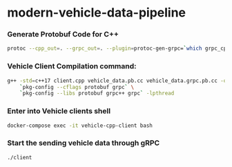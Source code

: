 # modern-vehicle-data-pipeline


### Generate Protobuf Code for C++ 

```bash
protoc --cpp_out=. --grpc_out=. --plugin=protoc-gen-grpc=`which grpc_cpp_plugin` vehicle_data.proto
```

### Vehicle Client Compilation command:

```bash
g++ -std=c++17 client.cpp vehicle_data.pb.cc vehicle_data.grpc.pb.cc -o client \
    `pkg-config --cflags protobuf grpc` \
    `pkg-config --libs protobuf grpc++ grpc` -lpthread
```

### Enter into Vehicle clients shell

```bash
docker-compose exec -it vehicle-cpp-client bash
```

### Start the sending vehicle data through gRPC

```bash
./client
```